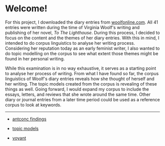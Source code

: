 # Welcome!

For this project, I downloaded the diary entries from [woolfonline.com](http://woolfonline.com/?node=content/contextual/transcriptions&project=1&parent=2&taxa=41). All 41 entries were written during the time of Virginia Woolf's writing and publishing of her novel, *To The Lighthouse*. During this process, I decided to focus on the content and the themes of her diary entries. With this in mind, I intended to do corpus linguistics to analyse her writing process. Considering her reputation today as an early feminist writer, I also wanted to do topic modelling on the corpus to see what extent those themes might be found in her personal writing. 


While this examination is in no way exhaustive, it serves as a starting point to analyse her process of writing. From what I have found so far, the corpus linguistics of Woolf's diary entries reveals how she thought of herself and her writing. The topic models created from the corpus is revealing of these things as well. Going forward, I would expand my corpus to include the essays, letters, and reviews that she wrote around the same time. Other diary or journal entries from a later time period could be used as a reference corpus to look at keywords.

---
- [antconc findings](https://paula-rodrigo.github.io/woolfdiaries.github.io/antconc) 

- [topic models](https://paula-rodrigo.github.io/woolfdiaries.github.io/topicmodels) 

- [voyant](https://paula-rodrigo.github.io/woolfdiaries.github.io/voyant)
